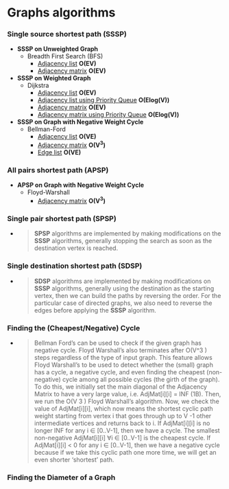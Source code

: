 # Graphs algorithms
### Single source shortest path (SSSP)
- **SSSP on Unweighted Graph**
  - Breadth First Search (BFS)
    - [Adjacency list](https://github.com/yusnier/algorithms/blob/main/cpp/graphs/shortest_path/bfs_adj_list.cpp) **O(EV)**
    - [Adjacency matrix](https://github.com/yusnier/algorithms/blob/main/cpp/graphs/shortest_path/bfs_adj_matrix.cpp) **O(EV)**
- **SSSP on Weighted Graph**
  - Dijkstra
    - [Adjacency list](https://github.com/yusnier/algorithms/blob/main/cpp/graphs/shortest_path/dijkstra_adj_list.cpp) **O(EV)**
    - [Adjacency list using Priority Queue](https://github.com/yusnier/algorithms/blob/main/cpp/graphs/shortest_path/dijkstra_adj_list_pq.cpp) **O(Elog(V))**
    - [Adjacency matrix](https://github.com/yusnier/algorithms/blob/main/cpp/graphs/shortest_path/dijkstra_adj_matrix.cpp) **O(EV)**
    - [Adjacency matrix using Priority Queue](https://github.com/yusnier/algorithms/blob/main/cpp/graphs/shortest_path/dijkstra_adj_matrix_pq.cpp) **O(Elog(V))**
- **SSSP on Graph with Negative Weight Cycle**
  - Bellman-Ford
    - [Adjacency list](https://github.com/yusnier/algorithms/blob/main/cpp/graphs/shortest_path/bellman_ford_adj_list.cpp) **O(VE</sup>)**
    - [Adjacency matrix](https://github.com/yusnier/algorithms/blob/main/cpp/graphs/shortest_path/bellman_ford_adj_matrix.cpp) **O(V<sup>3</sup>)**
    - [Edge list](https://github.com/yusnier/algorithms/blob/main/cpp/graphs/shortest_path/bellman_ford_edge_list.cpp) **O(VE</sup>)**
### All pairs shortest path (APSP)
- **APSP on Graph with Negative Weight Cycle**
  - Floyd-Warshall
    - [Adjacency matrix](https://github.com/yusnier/algorithms/blob/main/cpp/graphs/shortest_path/floyd_warshall_adj_matrix.cpp) **O(V<sup>3</sup>)**
### Single pair shortest path (SPSP)
- > **SPSP** algorithms are implemented by making modifications on the **SSSP** algorithms,
  > generally stopping the search as soon as the destination vertex is reached.
### Single destination shortest path (SDSP)
- > **SDSP** algorithms are implemented by making modifications on **SSSP** algorithms, generally
  > using the destination as the starting vertex, then we can build the paths by reversing the order.
  > For the particular case of directed graphs, we also need to reverse the edges before applying the
  > **SSSP** algorithm.
### Finding the (Cheapest/Negative) Cycle
- > Bellman Ford’s can be used to check if the given graph has negative cycle. Floyd Warshall’s also terminates
after O(V^3 ) steps regardless of the type of input graph. This feature allows Floyd Warshall’s
to be used to detect whether the (small) graph has a cycle, a negative cycle, and even finding
the cheapest (non-negative) cycle among all possible cycles (the girth of the graph).
To do this, we initially set the main diagonal of the Adjacency Matrix to have a very
large value, i.e. AdjMat[i][i] = INF (1B). Then, we run the O(V 3 ) Floyd Warshall’s
algorithm. Now, we check the value of AdjMat[i][i], which now means the shortest cyclic
path weight starting from vertex i that goes through up to V -1 other intermediate vertices
and returns back to i. If AdjMat[i][i] is no longer INF for any i ∈ [0..V-1], then we
have a cycle. The smallest non-negative AdjMat[i][i] ∀i ∈ [0..V-1] is the cheapest cycle.
If AdjMat[i][i] < 0 for any i ∈ [0..V-1], then we have a negative cycle because if we
take this cyclic path one more time, we will get an even shorter ‘shortest’ path.
### Finding the Diameter of a Graph